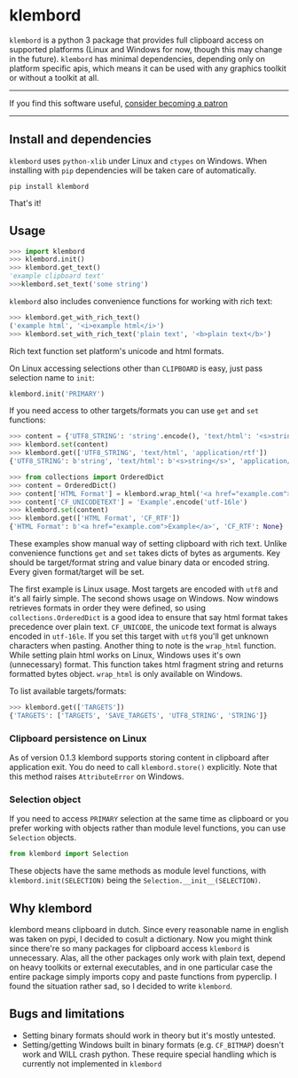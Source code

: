# klembord

`klembord` is a python 3 package that provides full clipboard access on supported platforms (Linux and Windows for now, though this may change in the future).
`klembord` has minimal dependencies, depending only on platform specific apis, which means it can be used with any graphics toolkit or without a toolkit at all.

-------------------

If you find this software useful, [consider becoming a patron](https://www.patreon.com/ozymandias)

-------------------

## Install and dependencies

`klembord` uses `python-xlib` under Linux and `ctypes` on Windows.
When installing with `pip` dependencies will be taken care of automatically.

`pip install klembord`

That's it!

## Usage

```python
>>> import klembord
>>> klembord.init()
>>> klembord.get_text()
'example clipboard text'
>>>klembord.set_text('some string')
```

`klembord` also includes convenience functions for working with rich text:

```python
>>> klembord.get_with_rich_text()
('example html', '<i>example html</i>')
>>> klembord.set_with_rich_text('plain text', '<b>plain text</b>')
```

Rich text function set platform's unicode and html formats.

On Linux accessing selections other than `CLIPBOARD` is easy, just pass selection name to `init`:

```python
klembord.init('PRIMARY')
```

If you need access to other targets/formats you can use `get` and `set` functions:

```python
>>> content = {'UTF8_STRING': 'string'.encode(), 'text/html': '<s>string</s>'.encode()}
>>> klembord.set(content)
>>> klembord.get(['UTF8_STRING', 'text/html', 'application/rtf'])
{'UTF8_STRING': b'string', 'text/html': b'<s>string</s>', 'application/rtf': None}

>>> from collections import OrderedDict
>>> content = OrderedDict()
>>> content['HTML Format'] = klembord.wrap_html('<a href="example.com">Example</a>')
>>> content['CF_UNICODETEXT'] = 'Example'.encode('utf-16le')
>>> klembord.set(content)
>>> klembord.get(['HTML Format', 'CF_RTF'])
{'HTML Format': b'<a href="example.com">Example</a>', 'CF_RTF': None}
```

These examples show manual way of setting clipboard with rich text.
Unlike convenience functions `get` and `set` takes dicts of bytes as arguments.
Key should be target/format string and value binary data or encoded string. Every given format/target will be set.

The first example is Linux usage. Most targets are encoded with `utf8` and it's all fairly simple.
The second shows usage on Windows. Now windows retrieves formats in order they were defined, so using `collections.OrderedDict` is a good idea to ensure that say html format takes precedence over plain text.
`CF_UNICODE`, the unicode text format is always encoded in `utf-16le`.
If you set this target with `utf8` you'll get unknown characters when pasting.
Another thing to note is the `wrap_html` function. While setting plain html works on Linux, Windows uses it's own (unnecessary) format. This function takes html fragment string and returns formatted bytes object.
`wrap_html` is only available on Windows.

To list available targets/formats:

```python
>>> klembord.get(['TARGETS'])
{'TARGETS': ['TARGETS', 'SAVE_TARGETS', 'UTF8_STRING', 'STRING']}
```

### Clipboard persistence on Linux

As of version 0.1.3 klembord supports storing content in clipboard after application
exit. You do need to call `klembord.store()` explicitly. Note that this method
raises `AttributeError` on Windows.

### Selection object

If you need to access `PRIMARY` selection at the same time as clipboard or you prefer working with objects rather than module level functions, you can use `Selection` objects.

```python
from klembord import Selection
```

These objects have the same methods as module level functions, with `klembord.init(SELECTION)` being the `Selection.__init__(SELECTION)`.

## Why klembord

klembord means clipboard in dutch. Since every reasonable name in english was taken on pypi, I decided to cosult a dictionary.
Now you might think since there're so many packages for clipboard access `klembord` is unnecessary.
Alas, all the other packages only work with plain text, depend on heavy toolkits or external executables, and in one particular case the entire package simply imports copy and paste functions from pyperclip.
I found the situation rather sad, so I decided to write `klembord`.

## Bugs and limitations

* Setting binary formats should work in theory but it's mostly untested.
* Setting/getting Windows built in binary formats (e.g. `CF_BITMAP`) doesn't work and WILL crash python. These require special handling which is currently not implemented in `klembord`
